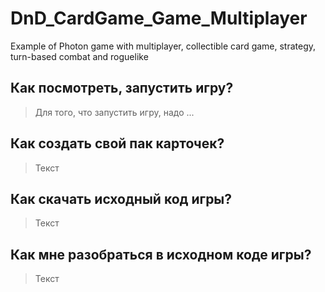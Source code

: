 # DnD_CardGame_Game_Multiplayer
Example of Photon game with multiplayer, collectible card game, strategy, turn-based combat and roguelike



## Как посмотреть, запустить игру?
> Для того, что запустить игру, надо ...

## Как создать свой пак карточек?
> Текст

## Как скачать исходный код игры?
> Текст

## Как мне разобраться в исходном коде игры?
> Текст
